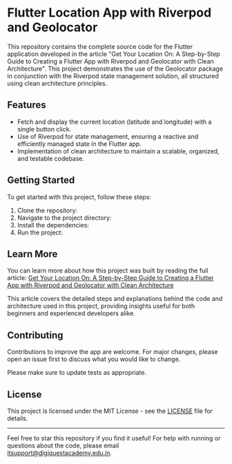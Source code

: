 # Flutter Location App with Riverpod and Geolocator

This repository contains the complete source code for the Flutter application developed in the article "Get Your Location On: A Step-by-Step Guide to Creating a Flutter App with Riverpod and Geolocator with Clean Architecture". This project demonstrates the use of the Geolocator package in conjunction with the Riverpod state management solution, all structured using clean architecture principles.

## Features

- Fetch and display the current location (latitude and longitude) with a single button click.
- Use of Riverpod for state management, ensuring a reactive and efficiently managed state in the Flutter app.
- Implementation of clean architecture to maintain a scalable, organized, and testable codebase.

## Getting Started

To get started with this project, follow these steps:

1. Clone the repository:
2. Navigate to the project directory:
3. Install the dependencies:
4. Run the project:

## Learn More

You can learn more about how this project was built by reading the full article:
[Get Your Location On: A Step-by-Step Guide to Creating a Flutter App with Riverpod and Geolocator with Clean Architecture](https://harishkunchala.com/get-your-location-on-a-step-by-step-guide-to-creating-a-flutter-app-with-riverpod-and-geolocator-with-clean-architecture?showSharer=true)

This article covers the detailed steps and explanations behind the code and architecture used in this project, providing insights useful for both beginners and experienced developers alike.

## Contributing

Contributions to improve the app are welcome. For major changes, please open an issue first to discuss what you would like to change.

Please make sure to update tests as appropriate.

## License

This project is licensed under the MIT License - see the [LICENSE](https://opensource.org/license/mit) file for details.

---

Feel free to star this repository if you find it useful! For help with running or questions about the code, please email itsupport@digiquestacademy.edu.in.
